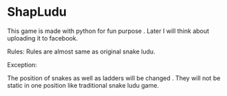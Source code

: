 # ShapLudu
This game is made with python for fun purpose . Later I will think about uploading it to facebook.


Rules:
Rules are almost same as original snake ludu.

Exception:

The position of snakes as well as ladders will be changed . They will not be static in one position like traditional snake ludu game.


